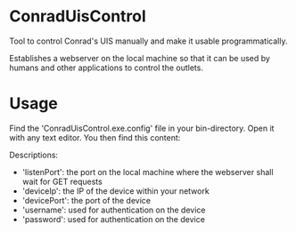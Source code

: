ConradUisControl
================

Tool to control Conrad's UIS manually and make it usable programmatically.

Establishes a webserver on the local machine so that it can be used by humans and other applications to control the outlets.

Usage
=====

Find the 'ConradUisControl.exe.config' file in your bin-directory. Open it with any text editor.
You then find this content:

  <appSettings>
    <add key="listenPort" value="5112" />
    <add key="deviceIp" value="192.168.178.112" />
    <add key="devicePort" value="5112" />
    <add key="username" value="" />
    <add key="password" value="" />
  </appSettings>

Descriptions:

- 'listenPort': the port on the local machine where the webserver shall wait for GET requests
- 'deviceIp': the IP of the device within your network
- 'devicePort': the port of the device
- 'username': used for authentication on the device
- 'password': used for authentication on the device
